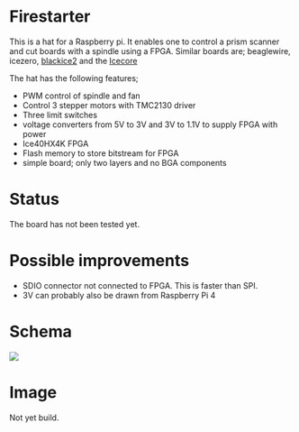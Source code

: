 # Firestarter
This is a hat for a Raspberry pi. It enables one to control a prism scanner and cut boards with a spindle using a FPGA.
Similar boards are; beaglewire, icezero, [blackice2](https://github.com/mystorm-org/BlackIce-II)
and the [Icecore](https://github.com/folknology/IceCore)


The hat has the following features;
 - PWM control of spindle and fan
 - Control 3 stepper motors with TMC2130 driver
 - Three limit switches
 - voltage converters from 5V to 3V and 3V to 1.1V to supply FPGA with power
 - Ice40HX4K FPGA
 - Flash memory to store bitstream for FPGA
 - simple board; only two layers and no BGA components
 
# Status
The board has not been tested yet. 
 
# Possible improvements
- SDIO connector not connected to FPGA. This is faster than SPI.
- 3V can probably also be drawn from Raspberry Pi 4

# Schema
![](./images/firestarter_schema.svg)


# Image
Not yet build.
